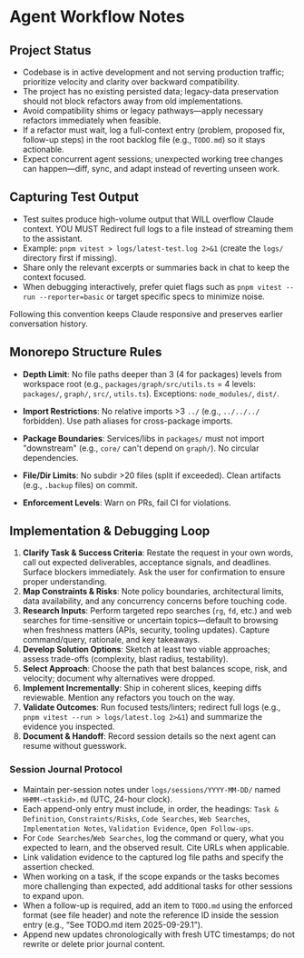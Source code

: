 # Agent Workflow Notes

## Project Status
- Codebase is in active development and not serving production traffic; prioritize velocity and clarity over backward compatibility.
- The project has no existing persisted data; legacy-data preservation should not block refactors away from old implementations.
- Avoid compatibility shims or legacy pathways—apply necessary refactors immediately when feasible.
- If a refactor must wait, log a full-context entry (problem, proposed fix, follow-up steps) in the root backlog file (e.g., `TODO.md`) so it stays actionable.
- Expect concurrent agent sessions; unexpected working tree changes can happen—diff, sync, and adapt instead of reverting unseen work.

## Capturing Test Output
- Test suites produce high-volume output that WILL overflow Claude context. YOU MUST Redirect full logs to a file instead of streaming them to the assistant.
- Example: `pnpm vitest > logs/latest-test.log 2>&1` (create the `logs/` directory first if missing).
- Share only the relevant excerpts or summaries back in chat to keep the context focused.
- When debugging interactively, prefer quiet flags such as `pnpm vitest --run --reporter=basic` or target specific specs to minimize noise.

Following this convention keeps Claude responsive and preserves earlier conversation history.

## Monorepo Structure Rules

- **Depth Limit**: No file paths deeper than 3 (4 for packages) levels from workspace root (e.g., `packages/graph/src/utils.ts` = 4 levels: `packages/`, `graph/`, `src/`, `utils.ts`). Exceptions: `node_modules/`, `dist/`.

- **Import Restrictions**: No relative imports >3 `../` (e.g., `../../../` forbidden). Use path aliases for cross-package imports.

- **Package Boundaries**: Services/libs in `packages/` must not import "downstream" (e.g., `core/` can't depend on `graph/`). No circular dependencies.

- **File/Dir Limits**: No subdir >20 files (split if exceeded). Clean artifacts (e.g., `.backup` files) on commit.

- **Enforcement Levels**: Warn on PRs, fail CI for violations.

## Implementation & Debugging Loop

1. **Clarify Task & Success Criteria**: Restate the request in your own words, call out expected deliverables, acceptance signals, and deadlines. Surface blockers immediately. Ask the user for confirmation to ensure proper understanding. 
2. **Map Constraints & Risks**: Note policy boundaries, architectural limits, data availability, and any concurrency concerns before touching code.
3. **Research Inputs**: Perform targeted repo searches (`rg`, `fd`, etc.) and web searches for time-sensitive or uncertain topics—default to browsing when freshness matters (APIs, security, tooling updates). Capture command/query, rationale, and key takeaways.
4. **Develop Solution Options**: Sketch at least two viable approaches; assess trade-offs (complexity, blast radius, testability).
5. **Select Approach**: Choose the path that best balances scope, risk, and velocity; document why alternatives were dropped.
6. **Implement Incrementally**: Ship in coherent slices, keeping diffs reviewable. Mention any refactors you touch on the way.
7. **Validate Outcomes**: Run focused tests/linters; redirect full logs (e.g., `pnpm vitest --run > logs/latest.log 2>&1`) and summarize the evidence you inspected.
8. **Document & Handoff**: Record session details so the next agent can resume without guesswork.

### Session Journal Protocol

- Maintain per-session notes under `logs/sessions/YYYY-MM-DD/` named `HHMM-<taskid>.md` (UTC, 24-hour clock).
- Each append-only entry must include, in order, the headings: `Task & Definition`, `Constraints/Risks`, `Code Searches`, `Web Searches`, `Implementation Notes`, `Validation Evidence`, `Open Follow-ups`.
- For `Code Searches`/`Web Searches`, log the command or query, what you expected to learn, and the observed result. Cite URLs when applicable.
- Link validation evidence to the captured log file paths and specify the assertion checked.
- When working on a task, if the scope expands or the tasks becomes more challenging than expected, add additional tasks for other sessions to expand upon.
- When a follow-up is required, add an item to `TODO.md` using the enforced format (see file header) and note the reference ID inside the session entry (e.g., “See TODO.md item 2025-09-29.1”).
- Append new updates chronologically with fresh UTC timestamps; do not rewrite or delete prior journal content.
